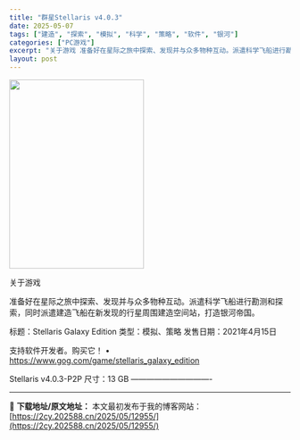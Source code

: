 ```yaml
---
title: "群星Stellaris v4.0.3"
date: 2025-05-07
tags: ["建造", "探索", "模拟", "科学", "策略", "软件", "银河"]
categories: ["PC游戏"]
excerpt: "关于游戏 准备好在星际之旅中探索、发现并与众多物种互动。派遣科学飞船进行勘测和探索，同时派遣建造飞船在新发现的行星周围建造空间站，打造银河帝国。 标题：Stellaris Galaxy Edition 类型：模拟、策略 发售日期：2021年4月15日 支持软件开发者。购买它！ • https://w&hellip;"
layout: post
---
```


<img class="aligncenter size-full wp-image-12962" src="https://2cy.202588.cn/wp-content/uploads/2025/05/2025050702182413.webp" alt="" width="241" height="339" />

关于游戏

准备好在星际之旅中探索、发现并与众多物种互动。派遣科学飞船进行勘测和探索，同时派遣建造飞船在新发现的行星周围建造空间站，打造银河帝国。

标题：Stellaris Galaxy Edition
类型：模拟、策略
发售日期：2021年4月15日

支持软件开发者。购买它！
• https://www.gog.com/game/stellaris_galaxy_edition

Stellaris v4.0.3-P2P
尺寸：13 GB
——————————-

---
📖 **下载地址/原文地址：** 本文最初发布于我的博客网站：[https://2cy.202588.cn/2025/05/12955/](https://2cy.202588.cn/2025/05/12955/)
